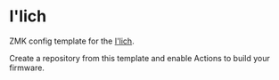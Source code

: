 # I'lich

ZMK config template for the [I'lich](https://github.com/krikun98/I'lich).

Create a repository from this template and enable Actions to build your firmware.
